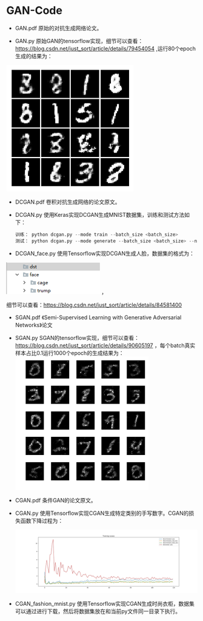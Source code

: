# GAN-Code

- GAN.pdf 原始的对抗生成网络论文。

- GAN.py 原始GAN的tensorflow实现，细节可以查看：https://blog.csdn.net/just_sort/article/details/79454054 ,运行80个epoch生成的结果为：

![](image/GAN.jpg)

- DCGAN.pdf 卷积对抗生成网络的论文原文。

- DCGAN.py 使用Keras实现DCGAN生成MNIST数据集，训练和测试方法如下：

  ```python
  训练： python dcgan.py --mode train --batch_size <batch_size>
  测试： python dcgan.py --mode generate --batch_size <batch_size> --nice
  ```

- DCGAN_face.py 使用Tensorflow实现DCGAN生成人脸，数据集的格式为：

![数据集](image/GAN_face_data.jpg) ，

细节可以查看：https://blog.csdn.net/just_sort/article/details/84581400

- SGAN.pdf 《Semi-Supervised Learning with Generative Adversarial Networks》论文

- SGAN.py SGAN的tensorflow实现，细节可以查看：https://blog.csdn.net/just_sort/article/details/90605197 ，每个batch真实样本占比0.1运行1000个epoch的生成结果为：
  ![SSGAN](image/ssgan-1000epoch.jpg)

- CGAN.pdf 条件GAN的论文原文。

- CGAN.py 使用Tensorflow实现CGAN生成特定类别的手写数字。CGAN的损失函数下降过程为：

  ![CGAN](image/cgan-loss.jpg)

- CGAN_fashion_mnist.py 使用Tensorflow实现CGAN生成时尚衣柜，数据集可以通过[](data/fashion_mnist_download.py)进行下载，然后将数据集放在和当前py文件同一目录下执行。


